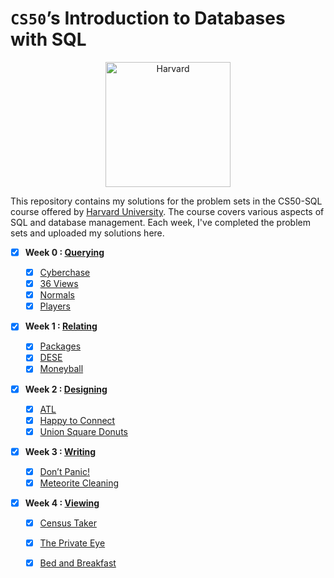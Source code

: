 # `CS50`’s Introduction to Databases with SQL

<div style="text-align: center;">
    <img src="https://www.pngmart.com/files/23/Harvard-Logo-PNG-Picture.png" alt="Harvard" width="200"/>
</div>

This repository contains my solutions for the problem sets in the CS50-SQL course offered by [Harvard University](https://cs50.harvard.edu/sql/2023/). The course covers various aspects of SQL and database management. Each week, I've completed the problem sets and uploaded my solutions here.

- [x] **Week 0 : [Querying](https://cs50.harvard.edu/sql/2023/psets/0/)**

  - [x] [Cyberchase](0-Querying/Cyberchase)
  - [x] [36 Views](0-Querying/36%20Views)
  - [x] [Normals](0-Querying/Normals)
  - [x] [Players](0-Querying/Players)

- [x] **Week 1 : [Relating](https://cs50.harvard.edu/sql/2023/psets/1/)**

  - [x] [Packages](/1-Relating/Packages,%20Please)
  - [x] [DESE](/1-Relating/DESE)
  - [x] [Moneyball](/1-Relating/Moneyball)

- [x] **Week 2 : [Designing](https://cs50.harvard.edu/sql/2023/psets/2/)**

  - [x] [ATL](2-Designing/ATL)
  - [x] [Happy to Connect](2-Designing/Happy%20to%20Connect)
  - [x] [Union Square Donuts](2-Designing/Union%20Square%20Donuts)

- [x] **Week 3 : [Writing](https://cs50.harvard.edu/sql/2023/psets/3/)**
  - [x] [Don’t Panic!](/3-Writing/Dont%20Panic!)
  - [x] [Meteorite Cleaning](/3-Writing/Meteorite%20Cleaning)

- [x] **Week 4 : [Viewing](https://cs50.harvard.edu/sql/2023/psets/4/)**
  - [x] [Census Taker](/4-Viewing/Census%20Taker)
  - [x] [The Private Eye](/4-Viewing/The%20Private%20Eye)
  - [x] [Bed and Breakfast](/4-Viewing/Bed%20and%20Breakfast)

